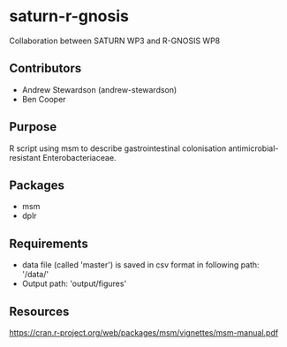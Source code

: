 # saturn-r-gnosis

Collaboration between SATURN WP3 and R-GNOSIS WP8

## Contributors

- Andrew Stewardson (andrew-stewardson)
- Ben Cooper

## Purpose

R script using msm to describe gastrointestinal colonisation antimicrobial-resistant Enterobacteriaceae.  

## Packages

- msm
- dplr

## Requirements

- data file (called 'master') is saved in csv format in following path: '/data/'
- Output path: 'output/figures'

## Resources

https://cran.r-project.org/web/packages/msm/vignettes/msm-manual.pdf

